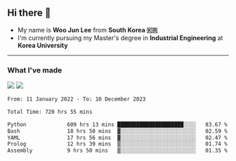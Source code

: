 ## Hi there 👋

- My name is **Woo Jun Lee** from **South Korea 🇰🇷**
- I'm currently pursuing my Master's degree in **Industrial Engineering** at **Korea University**

---

### What I've made

<a href="https://share.streamlit.io/tomtom1103/kuiai_hackathon_2022/main/JL_app.py"><img src="https://img.shields.io/badge/Journey Lee-161B22?style=for-the-badge&logo=streamlit&logoColor=FF4B4B"/></a> <a href="https://jeon-100.github.io/Dangzang/"><img src="https://img.shields.io/badge/당신을 위한 장학금, 당장!-161B22?style=for-the-badge&logo=react&logoColor=#61DAFB"/></a>

<!--START_SECTION:waka-->

```txt
From: 11 January 2022 - To: 10 December 2023

Total Time: 720 hrs 55 mins

Python             609 hrs 13 mins █████████████████████░░░░   83.67 %
Bash               18 hrs 50 mins  ▓░░░░░░░░░░░░░░░░░░░░░░░░   02.59 %
YAML               17 hrs 56 mins  ▓░░░░░░░░░░░░░░░░░░░░░░░░   02.47 %
Prolog             12 hrs 39 mins  ▒░░░░░░░░░░░░░░░░░░░░░░░░   01.74 %
Assembly           9 hrs 50 mins   ▒░░░░░░░░░░░░░░░░░░░░░░░░   01.35 %
```

<!--END_SECTION:waka-->
